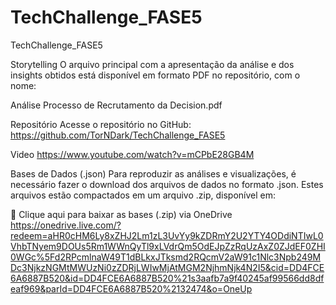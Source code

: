 # TechChallenge_FASE5
TechChallenge_FASE5

Storytelling
O arquivo principal com a apresentação da análise e dos insights obtidos está disponível em formato PDF no repositório, com o nome:

Análise Processo de Recrutamento da Decision.pdf


Repositório
Acesse o repositório no GitHub:
https://github.com/TorNDark/TechChallenge_FASE5

Video
https://www.youtube.com/watch?v=mCPbE28GB4M


Bases de Dados (.json)
Para reproduzir as análises e visualizações, é necessário fazer o download dos arquivos de dados no formato .json. Estes arquivos estão compactados em um arquivo .zip, disponível em:

🔗 Clique aqui para baixar as bases (.zip) via OneDrive
https://onedrive.live.com/?redeem=aHR0cHM6Ly8xZHJ2Lm1zL3UvYy9kZDRmY2U2YTY4ODdiNTIwL0VhbTNyem9DOUs5Rm1WWnQyTl9xLVdrQm5OdEJpZzRqUzAxZ0ZJdEF0ZHI0WGc%5Fd2RPcmlnaW49T1dBLkxJTksmd2RQcmV2aW91c1Nlc3Npb249MDc3NjkzNGMtMWUzNi0zZDRjLWIwMjAtMGM2NjhmNjk4N2I5&cid=DD4FCE6A6887B520&id=DD4FCE6A6887B520%21s3aafb7a9f40245af99566dd8dfeaf969&parId=DD4FCE6A6887B520%2132474&o=OneUp

